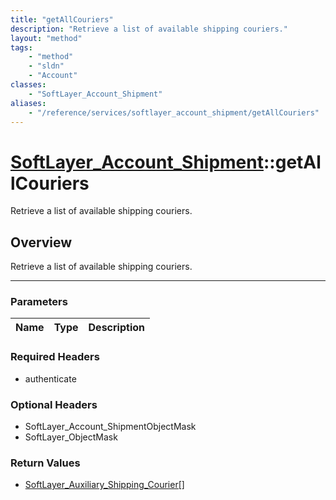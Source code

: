 ```yaml
---
title: "getAllCouriers"
description: "Retrieve a list of available shipping couriers."
layout: "method"
tags:
    - "method"
    - "sldn"
    - "Account"
classes:
    - "SoftLayer_Account_Shipment"
aliases:
    - "/reference/services/softlayer_account_shipment/getAllCouriers"
---
```

# [SoftLayer_Account_Shipment](/reference/services/SoftLayer_Account_Shipment)::getAllCouriers

Retrieve a list of available shipping couriers.


## Overview 
Retrieve a list of available shipping couriers.

-----

### Parameters 
|Name | Type | Description |
| --- | --- | --- |


### Required Headers
* authenticate


### Optional Headers
* SoftLayer_Account_ShipmentObjectMask
* SoftLayer_ObjectMask

### Return Values
* <a href='/reference/datatypes/SoftLayer_Auxiliary_Shipping_Courier'>SoftLayer_Auxiliary_Shipping_Courier[] </a>




